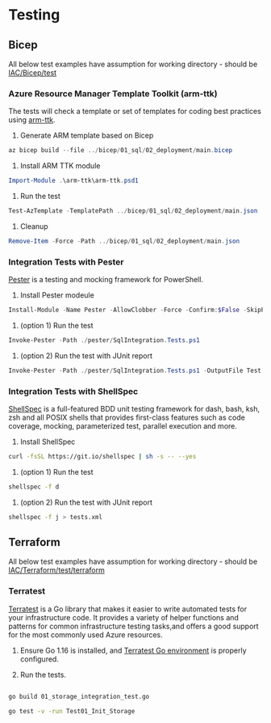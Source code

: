 # Testing

## Bicep

All below test examples have assumption for working directory - should be [IAC/Bicep/test](./../IAC/Bicep/test)

### Azure Resource Manager Template Toolkit (arm-ttk)

The tests will check a template or set of templates for coding best practices using [arm-ttk](https://github.com/Azure/arm-ttk).

1. Generate ARM template based on Bicep

```powershell
az bicep build --file ../bicep/01_sql/02_deployment/main.bicep
```

1. Install ARM TTK module

```powershell
Import-Module .\arm-ttk\arm-ttk.psd1
```

1. Run the test

```powershell
Test-AzTemplate -TemplatePath ../bicep/01_sql/02_deployment/main.json
```

1. Cleanup

```powershell
Remove-Item -Force -Path ../bicep/01_sql/02_deployment/main.json
```

### Integration Tests with Pester

[Pester](https://pester.dev/docs/quick-start) is a testing and mocking framework for PowerShell.

1. Install Pester modeule

```powershell
Install-Module -Name Pester -AllowClobber -Force -Confirm:$False -SkipPublisherCheck
```

1. (option 1) Run the test

```powershell
Invoke-Pester -Path ./pester/SqlIntegration.Tests.ps1
```

1. (option 2) Run the test with JUnit report

```powershell
Invoke-Pester -Path ./pester/SqlIntegration.Tests.ps1 -OutputFile Test.xml -OutputFormat JUnitXml
```

### Integration Tests with ShellSpec

[ShellSpec](https://github.com/shellspec/shellspec) is a full-featured BDD unit testing framework for dash, bash, ksh, zsh and all POSIX shells that provides first-class features such as code coverage, mocking, parameterized test, parallel execution and more.

1. Install ShellSpec

```bash
curl -fsSL https://git.io/shellspec | sh -s -- --yes
```

1. (option 1) Run the test

```bash
shellspec -f d
```

1. (option 2) Run the test with JUnit report

```bash
shellspec -f j > tests.xml
```

## Terraform

All below test examples have assumption for working directory - should be [IAC/Terraform/test/terraform](./../IAC/Terraform/test/terraform/)

### Terratest

[Terratest](https://github.com/gruntwork-io/terratest)  is a Go library that makes it easier to write automated tests for your infrastructure code. It provides a variety of helper functions and patterns for common infrastructure testing tasks,and offers a good
support for the most commonly used Azure resources.

1. Ensure Go 1.16 is installed, and [Terratest Go environment](https://github.com/gruntwork-io/terratest/blob/master/examples/azure/README.md) is properly configured.

2. Run the tests.

```bash

go build 01_storage_integration_test.go

go test -v -run Test01_Init_Storage

```
